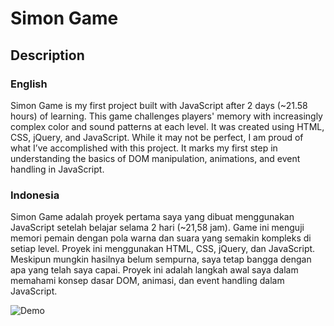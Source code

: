 # Simon Game

## Description
### English
Simon Game is my first project built with JavaScript after 2 days (~21.58 hours) of learning. This game challenges players' memory with increasingly complex color and sound patterns at each level. It was created using HTML, CSS, jQuery, and JavaScript. While it may not be perfect, I am proud of what I’ve accomplished with this project. It marks my first step in understanding the basics of DOM manipulation, animations, and event handling in JavaScript.

### Indonesia
Simon Game adalah proyek pertama saya yang dibuat menggunakan JavaScript setelah belajar selama 2 hari (~21,58 jam). Game ini menguji memori pemain dengan pola warna dan suara yang semakin kompleks di setiap level. Proyek ini menggunakan HTML, CSS, jQuery, dan JavaScript. Meskipun mungkin hasilnya belum sempurna, saya tetap bangga dengan apa yang telah saya capai. Proyek ini adalah langkah awal saya dalam memahami konsep dasar DOM, animasi, dan event handling dalam JavaScript.

![Demo](https://github.com/triliun/simon-game/blob/master/image.png)
